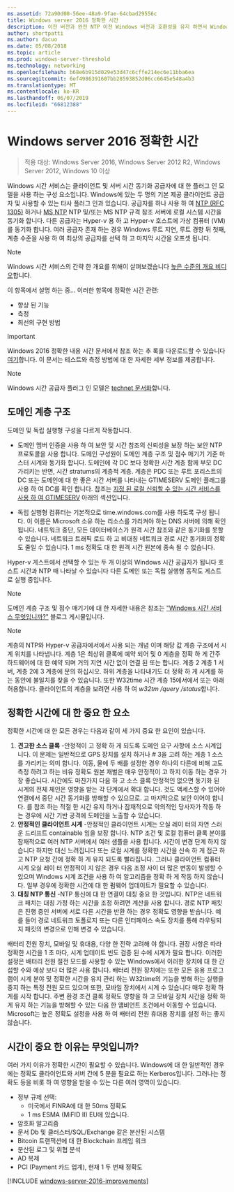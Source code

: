 ```yaml
---
ms.assetid: 72a90d00-56ee-48a9-9fae-64cbad29556c
title: Windows server 2016 정확한 시간
description: 이전 버전과 완전 NTP 이전 Windows 버전과 호환성을 유지 하면서 Windows Server 2016에서 시간 동기화 정확도 크게 향상 되었습니다.
author: shortpatti
ms.author: dacuo
ms.date: 05/08/2018
ms.topic: article
ms.prod: windows-server-threshold
ms.technology: networking
ms.openlocfilehash: b68e6b915d029e53d47c6cffe214ec6e11bba6ea
ms.sourcegitcommit: 6ef4986391607bb28593852d06cc6645e548a4b3
ms.translationtype: MT
ms.contentlocale: ko-KR
ms.lasthandoff: 06/07/2019
ms.locfileid: "66812388"
---
```

# <a name="accurate-time-for-windows-server-2016"></a>Windows server 2016 정확한 시간

>적용 대상: Windows Server 2016, Windows Server 2012 R2, Windows Server 2012, Windows 10 이상

Windows 시간 서비스는 클라이언트 및 서버 시간 동기화 공급자에 대 한 플러그 인 모델을 사용 하는 구성 요소입니다.  Windows에 있는 두 명의 기본 제공 클라이언트 공급자 및 사용할 수 있는 타사 플러그 인과 있습니다. 공급자를 하나 사용 하 여 [NTP (RFC 1305)](https://tools.ietf.org/html/rfc1305) 하거나 [MS NTP](https://msdn.microsoft.com/library/cc246877.aspx) NTP 및/또는 MS NTP 규격 참조 서버에 로컬 시스템 시간을 동기화 합니다. 다른 공급자는 Hyper-v 용 하 고 Hyper-v 호스트에 가상 컴퓨터 (VM)를 동기화 합니다.  여러 공급자 존재 하는 경우 Windows 루트 지연, 루트 경향 뒤 첫째, 계층 수준을 사용 하 여 최상의 공급자를 선택 하 고 마지막 시간을 오프셋 됩니다.

> [!NOTE]
> Windows 시간 서비스의 간략 한 개요를 위해이 살펴보겠습니다 [높은 수준의 개요 비디오](https://aka.ms/WS2016TimeVideo)합니다.

<!-- Not sure what to do with the following -->
이 항목에서 설명 하는 중... 이러한 항목에 정확한 시간 관련: 

- 향상 된 기능
- 측정
- 최선의 구현 방법

> [!IMPORTANT]
> Windows 2016 정확한 내용 시간 문서에서 참조 하는 추 록을 다운로드할 수 있습니다 [여기](https://windocs.blob.core.windows.net/windocs/WindowsTimeSyncAccuracy_Addendum.pdf)합니다.  이 문서는 테스트와 측정 방법에 대 한 자세한 세부 정보를 제공합니다.

> [!NOTE] 
> Windows 시간 공급자 플러그 인 모델은 [technet 문서화](https://msdn.microsoft.com/library/windows/desktop/ms725475%28v=vs.85%29.aspx)합니다.

## <a name="domain-hierarchy"></a>도메인 계층 구조
도메인 및 독립 실행형 구성을 다르게 작동합니다.

- 도메인 멤버 인증을 사용 하 여 보안 및 시간 참조의 신뢰성을 보장 하는 보안 NTP 프로토콜을 사용 합니다.  도메인 구성원이 도메인 계층 구조 및 점수 매기기 기준 마스터 시계와 동기화 합니다.  도메인에 각 DC 보다 정확한 시간 계층 함께 부모 DC 가리키는 반면, 시간 stratums의 계층적 계층.  계층은 PDC 또는 루트 포리스트의 DC 또는 도메인에 대 한 좋은 시간 서버를 나타내는 GTIMESERV 도메인 플래그를 사용 하 여 DC를 확인 합니다.  참조는 [지정 된 로컬 신뢰할 수 있는 시간 서비스를 사용 하 여 GTIMESERV](#GTIMESERV) 아래의 섹션입니다.

- 독립 실행형 컴퓨터는 기본적으로 time.windows.com를 사용 하도록 구성 됩니다.  이 이름은 Microsoft 소유 하는 리소스를 가리켜야 하는 DNS 서버에 의해 확인 됩니다.  네트워크 중단, 모든 데이터베이스가 원격 시간 참조와 같은 동기화를 못할 수 있습니다.  네트워크 트래픽 로드 하 고 비대칭 네트워크 경로 시간 동기화의 정확도 줄일 수 있습니다.  1 ms 정확도 대 한 원격 시간 원본에 종속 될 수 없습니다.

Hyper-v 게스트에서 선택할 수 있는 두 개 이상의 Windows 시간 공급자가 됩니다 호스트 시간과 NTP 때 나타날 수 있습니다 다른 도메인 또는 독립 실행형 동작도 게스트로 실행 중입니다.

> [!NOTE] 
> 도메인 계층 구조 및 점수 매기기에 대 한 자세한 내용은 참조는 ["Windows 시간 서비스 무엇입니까?"](https://blogs.msdn.microsoft.com/w32time/2007/07/07/what-is-windows-time-service/) 블로그 게시물입니다.

> [!NOTE]
> 계층의 NTP와 Hyper-v 공급자에서에서 사용 되는 개념 이며 해당 값 계층 구조에서 시계 위치를 나타냅니다.  계층 1은 최상위 클록에 예약 되어 및 0 계층을 정확 하 게 간주 하드웨어에 대 한 예약 되며 거의 지연 시간 없이 연결 된 또는 합니다.  계층 2 계층 1 서버, 계층 2에 3 계층에 문의 하십시오.  하위 계층을 나타내기도 더 정확 하 게 시계를 하는 동안에 불일치를 찾을 수 있습니다.  또한 W32time 시간 계층 15에서에서 또는 아래 허용합니다.  클라이언트의 계층을 보려면 사용 하 여 *w32tm /query /status*합니다.

## <a name="critical-factors-for-accurate-time"></a>정확한 시간에 대 한 중요 한 요소
정확한 시간에 대 한 모든 경우는 다음과 같이 세 가지 중요 한 요인이 있습니다.

1. **견고한 소스 클록** -안정적이 고 정확 하 게 되도록 도메인 요구 사항에 소스 시계입니다. 이 문제는 일반적으로 GPS 장치를 설치 하거나 # 3을 고려 하는 계층 1 소스를 가리키는 의미 합니다. 이동, 물에 두 배를 설정한 경우 하나의 다른에 비해 고도 측정 하려고 하는 비유 정확도 원본 재벌은 매우 안정적이 고 하지 이동 하는 경우 가장 좋습니다. 시간에도 마찬가지 다음 하 고 소스 클록 안정적인 없으면 동기화 된 시계의 전체 체인은 영향을 받는 각 단계에서 확대 합니다. 것도 액세스할 수 있어야 연결에서 중단 시간 동기화를 방해할 수 있으므로. 고 마지막으로 보안 이어야 합니다. 를 참조 하는 적절 한 시간 유지 하거나 잠재적으로 악의적인 당사자가 작동 하는 경우에 시간 기반 공격에 도메인을 노출할 수 있습니다.
2. **안정적인 클라이언트 시계** -안정적인 클라이언트 시계는 오실 레이 터의 자연 스러운 드리프트 containable 임을 보장 합니다.  NTP 조건 및 로컬 컴퓨터 클록 분야를 잠재적으로 여러 NTP 서버에서 여러 샘플을 사용 합니다.  시간이 변경 단계 하지 않습니다 하지만 대신 느려집니다 또는 로컬 시계를 정확한 시간을 신속 하 게 접근 하 고 NTP 요청 간에 정확 하 게 유지 되도록 빨라집니다.  그러나 클라이언트 컴퓨터 시계 오실 레이 터 안정적이 지 않은 경우 다음 조정 사이 더 많은 변동이 발생할 수 있으며 Windows 시계 조건을 사용 하 여 알고리즘을 정확 하 게 작동 하지 않습니다.  일부 경우에 정확한 시간에 대 한 펌웨어 업데이트가 필요할 수 있습니다.
3. **대칭 NTP 통신** -NTP 통신에 대 한 연결이 대칭 중요 한 것입니다.  NTP은 네트워크 패치는 대칭 가정 하는 시간을 조정 하려면 계산을 사용 합니다.  경로 NTP 패킷은 진행 중인 서버에 서로 다른 시간을 반환 하는 경우 정확도 영향을 받습니다.  예를 들어 경로 네트워크 토폴로지 또는 다른 인터페이스 속도 장치를 통해 라우팅되지 패킷의 변경으로 인해 변경 수 있습니다.

배터리 전원 장치, 모바일 및 휴대용, 다양 한 전략 고려해 야 합니다.  권장 사항은 따라 정확한 시간을 1 초 마다, 시계 업데이트 빈도 검증 된 수에 시계가 필요 합니다. 이러한 설정은 배터리 전원 절전 모드를 사용할 수 있는 Windows에서 이러한 장치에 대 한 간섭할 수와 예상 보다 더 많은 사용 합니다. 배터리 전원 장치에는 또한 모든 응용 프로그램이 시계 분야 및 정확한 시간을 유지 관리 하는 W32time의 기능을 방해 하는 실행을 중지 하는 특정 전원 모드 있으며 또한, 모바일 장치에서 시계 수 있습니다 매우 정확 하 게를 시작 합니다.  주변 환경 조건 클록 정확도 영향을 하 고 모바일 장치 시간을 정확 하 게 유지 하는 기능을 방해할 수 있는 다음 한 앰비언트 조건에서 이동할 수 있습니다.  Microsoft는 높은 정확도 설정을 사용 하 여 배터리 전원 휴대용 장치를 설정 하는 좋지 않습니다. 

## <a name="why-is-time-important"></a>시간이 중요 한 이유는 무엇입니까?  
여러 가지 이유가 정확한 시간이 필요할 수 있습니다.  Windows에 대 한 일반적인 경우에는 정확도 클라이언트와 서버 간에 5 분을 필요로 하는 Kerberos입니다.  그러나는 정확도 등을 비롯 하 여 영향을 받을 수 있는 다른 여러 영역이 있습니다.


- 정부 규제 선택:
    - 미국에서 FINRA에 대 한 50ms 정확도
    - 1 ms ESMA (MiFID II) EU에 있습니다.
- 암호화 알고리즘
- 문서 Db 및 클러스터/SQL/Exchange 같은 분산된 시스템
- Bitcoin 트랜잭션에 대 한 Blockchain 프레임 워크
- 분산된 로그 및 위협 분석 
- AD 복제
- PCI (Payment 카드 업계), 현재 1 두 번째 정확도



[!INCLUDE [windows-server-2016-improvements](windows-server-2016-improvements.md)]
